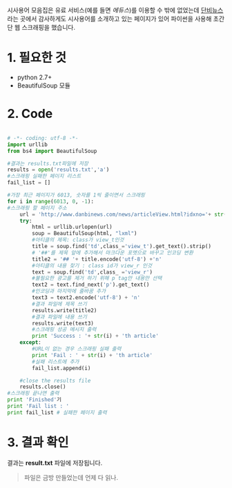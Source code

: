 <!--
.. title: BeautifulSoup을 사용해 웹 스크래핑하기
.. slug: python_beutifulsoup
.. date: 2015-09-13 17:36:21 UTC+09:00
.. tags: Python, BeautifulSoup, Web, Web Scraping
.. category: python
.. link: 
.. description: 
.. type: text
-->

시사용어 모음집은 유료 서비스(예를 들면 *에듀스*)를 이용할 수 밖에 없었는데 [단비뉴스](http://www.danbinews.com/)라는 곳에서 감사하게도 시사용어를 소개하고 있는 페이지가 있어 파이썬을 사용해 초간단 웹 스크래핑을 했습니다.

# 1. 필요한 것
* python 2.7+
* BeautifulSoup 모듈

# 2. Code

```python

# -*- coding: utf-8 -*-
import urllib
from bs4 import BeautifulSoup

#결과는 results.txt파일에 저장
results = open('results.txt','a')
#스크래핑 실패한 페이지 리스트
fail_list = []

#가장 최근 페이지가 6013, 숫자를 1씩 줄이면서 스크래핑
for i in range(6013, 0, -1):
#스크래핑 할 페이지 주소
    url = 'http://www.danbinews.com/news/articleView.html?idxno='+ str(i)
    try:
        html = urllib.urlopen(url)
        soup = BeautifulSoup(html, "lxml")
        #아티클의 제목: class가 view_t인것
        title = soup.find('td',class_='view_t').get_text().strip()
        # '##'를 제목 앞에 추가해서 마크다운 포멧으로 바꾸고 인코딩 변환
        title2 = '## '+ title.encode('utf-8') +'n'
        #아티클의 내용 찾기 : class id가 view_r 인것
        text = soup.find('td',class_ ='view_r')
        #불필요한 광고를 제거 하기 위해 p tag안 내용만 선택
        text2 = text.find_next('p').get_text()
        #인코딩과 마지막에 줄바꿈 추가
        text3 = text2.encode('utf-8') + 'n'
        #결과 파일에 제목 쓰기
        results.write(title2)
        #결과 파일에 내용 쓰기
        results.write(text3)
        #스크래핑 성공 메시지 출력
        print 'Success : '+ str(i) + 'th article'
    except:
        #URL이 없는 경우 스크래핑 실패 출력
        print 'Fail : ' + str(i) + 'th article'
        #실패 리스트에 추가
        fail_list.append(i)

    #close the results file
    results.close()
#스크래핑 끝나면 출력
print 'Finished'기
print 'Fail list : '
print fail_list # 실패한 페이지 출력

```

# 3. 결과 확인

결과는 **result.txt** 파일에 저장됩니다.
> 파일은 금방 만들었는데 언제 다 읽나.